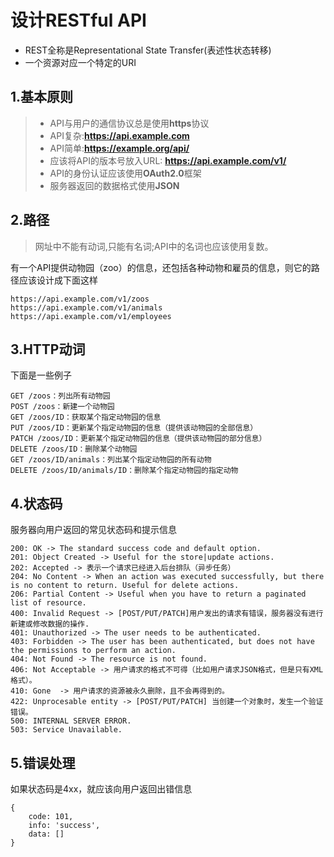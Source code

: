 设计RESTful API
===============

* REST全称是Representational State Transfer(表述性状态转移)
* 一个资源对应一个特定的URI


## 1.基本原则 ##
> - API与用户的通信协议总是使用**https**协议
> - API复杂:**https://api.example.com**
> - API简单:**https://example.org/api/**
> - 应该将API的版本号放入URL: **https://api.example.com/v1/**
> - API的身份认证应该使用**OAuth2.0**框架
> - 服务器返回的数据格式使用**JSON**

## 2.路径 ##
>网址中不能有动词,只能有名词;API中的名词也应该使用复数。

有一个API提供动物园（zoo）的信息，还包括各种动物和雇员的信息，则它的路径应该设计成下面这样

	https://api.example.com/v1/zoos
	https://api.example.com/v1/animals
	https://api.example.com/v1/employees

## 3.HTTP动词 ##
下面是一些例子

	GET /zoos：列出所有动物园
	POST /zoos：新建一个动物园
	GET /zoos/ID：获取某个指定动物园的信息
	PUT /zoos/ID：更新某个指定动物园的信息（提供该动物园的全部信息）
	PATCH /zoos/ID：更新某个指定动物园的信息（提供该动物园的部分信息）
	DELETE /zoos/ID：删除某个动物园
	GET /zoos/ID/animals：列出某个指定动物园的所有动物
	DELETE /zoos/ID/animals/ID：删除某个指定动物园的指定动物

## 4.状态码 ##
服务器向用户返回的常见状态码和提示信息

	200: OK -> The standard success code and default option.
	201: Object Created -> Useful for the store|update actions.
	202: Accepted -> 表示一个请求已经进入后台排队（异步任务）
	204: No Content -> When an action was executed successfully, but there is no content to return. Useful for delete actions.
	206: Partial Content -> Useful when you have to return a paginated list of resource.
	400: Invalid Request -> [POST/PUT/PATCH]用户发出的请求有错误，服务器没有进行新建或修改数据的操作.
	401: Unauthorized -> The user needs to be authenticated.
	403: Forbidden -> The user has been authenticated, but does not have the permissions to perform an action.
	404: Not Found -> The resource is not found.
	406: Not Acceptable -> 用户请求的格式不可得（比如用户请求JSON格式，但是只有XML格式）。
	410: Gone  -> 用户请求的资源被永久删除，且不会再得到的。
	422: Unprocesable entity -> [POST/PUT/PATCH] 当创建一个对象时，发生一个验证错误。
	500: INTERNAL SERVER ERROR.
	503: Service Unavailable.


## 5.错误处理 ##
如果状态码是4xx，就应该向用户返回出错信息

	{
		code: 101,
		info: 'success',
		data: []
	}

